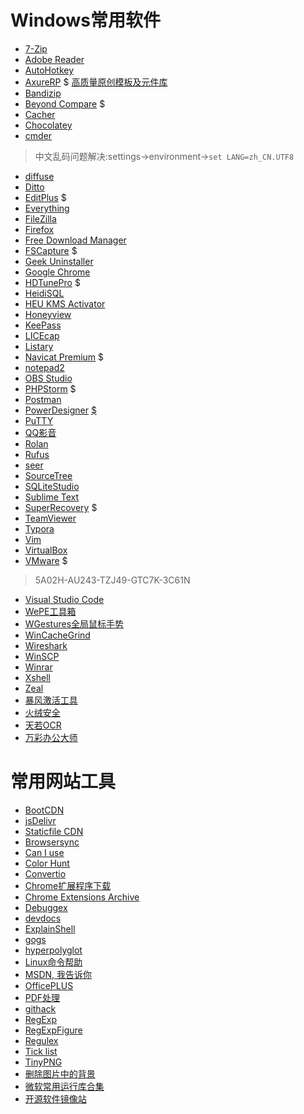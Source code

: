 Windows常用软件
===============

* [7-Zip](http://www.7-zip.org/)
* [Adobe Reader](https://acrobat.adobe.com/cn/zh-Hans/acrobat/pdf-reader.html)
* [AutoHotkey](https://www.autohotkey.com/ "热键脚本语言")
* [AxureRP](https://www.axure.com/) $ [高质量原创模板及元件库](http://www.axureux.com)
* [Bandizip](http://www.bandizip.com/ "优秀的压缩软件")
* [Beyond Compare](http://www.scootersoftware.com/) $
* [Cacher](https://www.cacher.io/ "The code snippet organizer for pro developers")
* [Chocolatey](https://chocolatey.org/ "The package manager for Windows")
* [cmder](http://cmder.net/ "Portable console emulator for Windows")
> 中文乱码问题解决:settings->environment->`set LANG=zh_CN.UTF8`
* [diffuse](https://sourceforge.net/projects/diffuse/ "文本差异对比")
* [Ditto](https://www.ditto.com/ "剪切板增强")
* [EditPlus](https://www.editplus.com/ "Windows text editor with FTP and sftp") $
* [Everything](http://www.voidtools.com/ "文件快搜")
* [FileZilla](https://filezilla-project.org/ "FTP管理工具")
* [Firefox](http://www.firefox.com.cn/ "一个浏览器")
* [Free Download Manager](https://www.freedownloadmanager.org/ "下载工具")
* [FSCapture](http://www.fscapture.com/) $
* [Geek Uninstaller](https://geekuninstaller.com/ "强力软件卸载工具")
* [Google Chrome](https://www.google.cn/chrome/ "一个浏览器")
* [HDTunePro](http://www.hdtune.com/ "硬盘扫描工具") $
* [HeidiSQL](https://www.heidisql.com/ "数据库管理工具")
* [HEU KMS Activator](https://www.baidu.com/s?wd=HEU%20KMS%20Activator "Windows Office激活工具")
* [Honeyview](http://www.bandisoft.com/honeyview/ "Honeyview是一款快速图像查看器")
* [KeePass](http://keepass.info/ "密码管理")
* [LICEcap](http://www.cockos.com/licecap/ "gif录制")
* [Listary](http://www.listary.com/ "文件搜索，快速启动应用")
* [Navicat Premium](https://www.navicat.com.cn/products/navicat-premium/ "数据库管理工具") $
* [notepad2](http://notepad2.com/ "普通编辑器")
* [OBS Studio](https://obsproject.com/ "免费且开源的用于视频录制以及直播串流的软件")
* [PHPStorm](https://www.jetbrains.com/phpstorm/ "PHP IDE") $
* [Postman](https://www.getpostman.com/ "接口调试工具")
* [PowerDesigner](http://download.sybase.com/eval/PowerDesigner/PowerDesigner165_Evaluation.exe "建模工具") [$](http://www.itmop.com/downinfo/115489.html)
* [PuTTY](http://www.putty.org/ "小巧SSH连接工具")
* [QQ影音](http://player.qq.com/)
* [Rolan](https://www.irolan.com/ "轻量级启动器")
* [Rufus](http://rufus.akeo.ie/ "支持各种系统的U盘制作工具")
* [seer](http://www.1218.io/ "文件快速预览")
* [SourceTree](https://www.sourcetreeapp.com/ "图形git管理工具")
* [SQLiteStudio](https://sqlitestudio.pl "SQLite数据库管理工具")
* [Sublime Text](http://www.sublimetext.com/ "轻量级编辑器")
* [SuperRecovery](http://www.cjhf.net/ "超级文件恢复") $
* [TeamViewer](https://www.teamviewer.com/ "远程连接工具")
* [Typora](https://typora.io/ "免费跨平台Markdown编辑器 a minimal markdown editor, markdown reader.")
* [Vim](http://www.vim.org/)
* [VirtualBox](https://www.virtualbox.org/ "虚拟机")
* [VMware](https://download3.vmware.com/software/wkst/file/VMware-workstation-full-12.5.6-5528349.exe "虚拟机") $
> 5A02H-AU243-TZJ49-GTC7K-3C61N
* [Visual Studio Code](https://code.visualstudio.com/ "Code editing.Redefined.")
* [WePE工具箱](http://www.wepe.com.cn/ "微PE工具箱")
* [WGestures全局鼠标手势](http://www.yingdev.com/projects/wgestures "一个更简单、更现代的鼠标手势。")
* [WinCacheGrind](https://github.com/ceefour/wincachegrind "XDebug profile分析")
* [Wireshark](https://www.wireshark.org/ "全能抓包工具")
* [WinSCP](https://winscp.net "WinSCP 是一个 Windows 环境下使用的 SSH 的开源图形化 SFTP 客户端。")
* [Winrar](https://www.rarlab.com/ "RAR压缩处理软件 英文版无广告")
* [Xshell](https://www.netsarang.com/zh/xshell/ "SSH连接工具")
* [Zeal](https://zealdocs.org/ "帮助手册大全")
* [暴风激活工具](http://www.baofengjihuo.com/ "暴风激活工具_win7激活工具_win10激活密匙_win8激活软件_永久激活所有系统和office")
* [火绒安全](https://www.huorong.cn/)
* [天若OCR](https://pan.baidu.com/s/1P2xb9kBwX1gj8j2_APivZw)
* [万彩办公大师](http://www.wofficebox.com/ "免费的办公工具百宝箱")

常用网站工具
===============

* [BootCDN](http://www.bootcdn.cn/ "CDN")
* [jsDelivr](https://www.jsdelivr.com/ "CDN")
* [Staticfile CDN](http://www.staticfile.org/ "CDN")
* [Browsersync](https://browsersync.io/ "前端实时可视化插件")
* [Can I use](http://caniuse.com "前端兼容性查看")
* [Color Hunt](http://www.colorhunt.co/ "网站配色")
* [Convertio](https://convertio.co "文件转换器")
* [Chrome扩展程序下载](http://crx.2333.me/ "Chrome 扩展程序 下载（已废弃）")
* [Chrome Extensions Archive](https://crx.dam.io/ "Chrome 扩展程序 下载")
* [Debuggex](https://www.debuggex.com/ "正则测试+图形显示")
* [devdocs](http://devdocs.io/ "各种在线文档")
* [ExplainShell](http://www.explainshell.com/ "图形显示Linux命令")
* [gogs](https://gogs.io/ "开源的轻量级代码托管平台")
* [hyperpolyglot](http://hyperpolyglot.org/ "各种语言，工具的对比")
* [Linux命令帮助](https://jaywcjlove.github.io/linux-command/ "Linux命令帮助")
* [MSDN, 我告诉你](http://www.itellyou.cn/ "各种原版Windows系统, 软件")
* [OfficePLUS](http://office.mmais.com.cn "微软Office官方在线模板网站")
* [PDF处理](https://smallpdf.com/cn "PDF处理")
* [githack](https://raw.githack.com/ "转换github文件的header，让其可以解析（不能用于生产环境）")
* [RegExp](https://regex101.com/ "正则测试")
* [RegExpFigure](https://regexper.com/ "正则图形显示")
* [Regulex](https://jex.im/regulex/ "正则图形显示")
* [Tick list](https://www.dida365.com "滴答清单")
* [TinyPNG](https://tinypng.com/ "png,jpg图片压缩")
* [删除图片中的背景](https://www.remove.bg "删除图片中的背景")
* [微软常用运行库合集](https://www.baidu.com/baidu?wd=微软常用运行库合集 "微软常用运行库合集")
* [开源软件镜像站](https://www.baidu.com/baidu?wd=开源软件镜像站 "开源软件镜像站")
